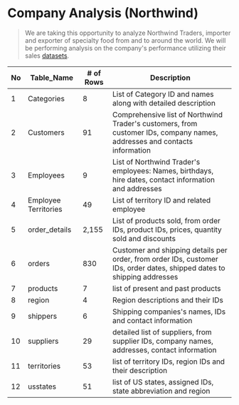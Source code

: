 

# Company Analysis (Northwind)

>We are taking this opportunity to analyze Northwind Traders, importer and exporter of specialty food from and to around the world. We will be performing analysis on the company's performance utilizing their sales [datasets](/Northwind_Dataset.sql).

| No  |      Table_Name      | # of Rows |                                                       Description                                                        |
| --- | -------------------- | --------- | ------------------------------------------------------------------------------------------------------------------------ |
| 1   | Categories           | 8         | List of Category ID and names along with detailed description                                                            |
| 2   | Customers            | 91        | Comprehensive list of Northwind Trader's customers, from customer IDs, company names, addresses and contacts information |
| 3   | Employees            | 9         | List of Northwind Trader's employees: Names, birthdays, hire dates, contact information and addresses                    |
| 4   | Employee Territories | 49        | List of territory ID and related employee                                                                                |
| 5   | order_details        | 2,155     | List of products sold, from order IDs, product IDs, prices, quantity sold and discounts                                  |
| 6 | orders |  830 | Customer and shipping details per order, from order IDs, customer IDs, order dates, shipped dates to shipping addresses
| 7 | products | 7 | list of present and past products |
| 8 | region | 4 | Region descriptions and their IDs |
| 9 | shippers | 6 | Shipping companies's names, IDs and contact information |
|10 | suppliers | 29 | detailed list of suppliers, from supplier IDs, company names, addresses, contact information |
| 11 | territories | 53 | list of territory IDs, region IDs and their description |
| 12 | usstates | 51 | list of US states, assigned IDs, state abbreviation and region |